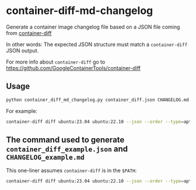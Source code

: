 # container-diff-md-changelog

Generate a container image changelog file based on a JSON file coming from [container-diff](https://github.com/GoogleContainerTools/container-diff)

In other words: The expected JSON structure must match a `container-diff` JSON output.

For more info about `container-diff` go to <https://github.com/GoogleContainerTools/container-diff>

## Usage

```bash
python container_diff_md_changelog.py container_diff.json CHANGELOG.md
```

For example:

```bash
container-diff diff ubuntu:23.04 ubuntu:22.10 --json --order --type=apt --type=pip --type=node --type=size --type=history > container_diff.json
```

## The command used to generate `container_diff_example.json` and `CHANGELOG_example.md`

This one-liner assumes `container-diff` is in the `$PATH`:

```bash
container-diff diff ubuntu:23.04 ubuntu:22.10 --json --order --type=apt --type=pip --type=node --type=size --type=history > container_diff_example.json && python container_diff_md_changelog.py container_diff_example.json CHANGELOG_example.md
```
